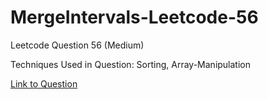 # MergeIntervals-Leetcode-56

Leetcode Question 56 (Medium)

Techniques Used in Question:
Sorting, Array-Manipulation

[Link to Question](https://leetcode.com/problems/merge-intervals/)
